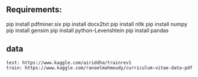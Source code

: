 ## Requirements:
pip install pdfminer.six
pip install docx2txt
pip install nltk
pip install numpy
pip install gensim
pip install python-Levenshtein
pip install pandas


## data
    test: https://www.kaggle.com/airiddha/trainrev1
    train: https://www.kaggle.com/ranaelmahmoudy/curriculum-vitae-data-pdf